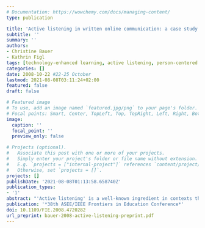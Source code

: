 ```yaml
---
# Documentation: https://wowchemy.com/docs/managing-content/
type: publication

title: 'Active listening in written online communication: a case study in a course on soft skills for computer scientists'
subtitle: ''
summary: ''
authors:
- Christine Bauer
- Kathrin Figl
tags: [technology-enhanced learning, active listening, person-centered learning]
categories: []
date: 2008-10-22 #22-25 October
lastmod: 2021-08-08T03:11:24+02:00
featured: false
draft: false

# Featured image
# To use, add an image named `featured.jpg/png` to your page's folder.
# Focal points: Smart, Center, TopLeft, Top, TopRight, Left, Right, BottomLeft, Bottom, BottomRight.
image:
  caption: ''
  focal_point: ''
  preview_only: false

# Projects (optional).
#   Associate this post with one or more of your projects.
#   Simply enter your project's folder or file name without extension.
#   E.g. `projects = ["internal-project"]` references `content/project/deep-learning/index.md`.
#   Otherwise, set `projects = []`.
projects: []
publishDate: '2021-08-08T01:13:58.658740Z'
publication_types:
- '1'
abstract: "'Active listening' is a well-known ingredient in contexts that involve gathering information and solving problems. Demanding both verbal and nonverbal skills, this way of communication improves mutual understanding by using techniques like paraphrasing. The benefits are manifold and crucial for computer scientists. For instance, it avoids misunderstandings, as people verify they do really understand. Our study investigates active listening in an online educational setting using written communication, which is a novel asset. We explore whether active listening is effective in written online communication and examine this medium's capacity to fully exploit this concept's benefits. The study was conducted in a technology-enhanced course on 'Soft Skills for Computer Scientists'. Interestingly, analysis reveals that active listening techniques do have positive effects on communication in the analyzed setting of online communication. Furthermore, it appears that instant messaging tools facilitate to let the other completely verbalize his or her thought before responding."
publication: '*38th ASEE/IEEE Frontiers in Education Conference*'
doi: 10.1109/FIE.2008.4720282
url_preprint: bauer-2008-active-listening-preprint.pdf
---
```

